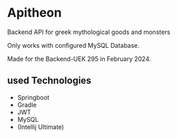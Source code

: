 # Apitheon
Backend API for greek mythological goods and monsters

Only works with configured MySQL Database.

Made for the Backend-UEK 295 in February 2024. 

## used Technologies

* Springboot
* Gradle
* JWT
* MySQL
* (Intellij Ultimate)
